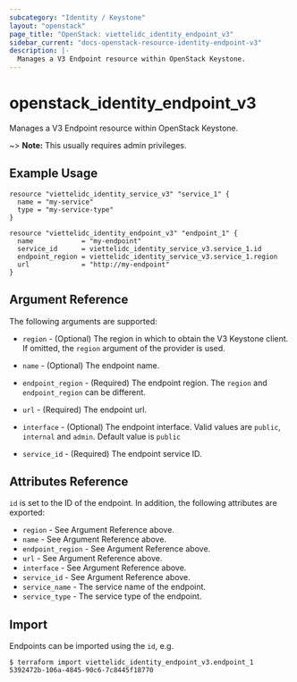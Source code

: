 ```yaml
---
subcategory: "Identity / Keystone"
layout: "openstack"
page_title: "OpenStack: viettelidc_identity_endpoint_v3"
sidebar_current: "docs-openstack-resource-identity-endpoint-v3"
description: |-
  Manages a V3 Endpoint resource within OpenStack Keystone.
---
```


# openstack\_identity\_endpoint\_v3

Manages a V3 Endpoint resource within OpenStack Keystone.

~> **Note:** This usually requires admin privileges.

## Example Usage

```hcl
resource "viettelidc_identity_service_v3" "service_1" {
  name = "my-service"
  type = "my-service-type"
}

resource "viettelidc_identity_endpoint_v3" "endpoint_1" {
  name            = "my-endpoint"
  service_id      = viettelidc_identity_service_v3.service_1.id
  endpoint_region = viettelidc_identity_service_v3.service_1.region
  url             = "http://my-endpoint"
}
```

## Argument Reference

The following arguments are supported:

* `region` - (Optional) The region in which to obtain the V3 Keystone client.
  If omitted, the `region` argument of the provider is used.

* `name` - (Optional) The endpoint name.

* `endpoint_region` - (Required) The endpoint region. The `region` and
  `endpoint_region` can be different.

* `url` - (Required) The endpoint url.

* `interface` - (Optional) The endpoint interface. Valid values are `public`,
  `internal` and `admin`. Default value is `public`

* `service_id` - (Required) The endpoint service ID.

## Attributes Reference

`id` is set to the ID of the endpoint. In addition, the following attributes are
exported:

* `region` - See Argument Reference above.
* `name` - See Argument Reference above.
* `endpoint_region` - See Argument Reference above.
* `url` - See Argument Reference above.
* `interface` - See Argument Reference above.
* `service_id` - See Argument Reference above.
* `service_name` - The service name of the endpoint.
* `service_type` - The service type of the endpoint.

## Import

Endpoints can be imported using the `id`, e.g.

```
$ terraform import viettelidc_identity_endpoint_v3.endpoint_1 5392472b-106a-4845-90c6-7c8445f18770
```
